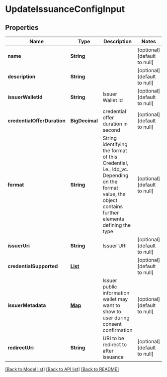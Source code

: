 # UpdateIssuanceConfigInput

## Properties

| Name                        | Type                                     | Description                                                                                                                                           | Notes                        |
| --------------------------- | ---------------------------------------- | ----------------------------------------------------------------------------------------------------------------------------------------------------- | ---------------------------- |
| **name**                    | **String**                               |                                                                                                                                                       | [optional] [default to null] |
| **description**             | **String**                               |                                                                                                                                                       | [optional] [default to null] |
| **issuerWalletId**          | **String**                               | Issuer Wallet id                                                                                                                                      | [optional] [default to null] |
| **credentialOfferDuration** | **BigDecimal**                           | credential offer duration in second                                                                                                                   | [optional] [default to null] |
| **format**                  | **String**                               | String identifying the format of this Credential, i.e., ldp_vc. Depending on the format value, the object contains further elements defining the type | [optional] [default to null] |
| **issuerUri**               | **String**                               | Issuer URI                                                                                                                                            | [optional] [default to null] |
| **credentialSupported**     | [**List**](CredentialSupportedObject.md) |                                                                                                                                                       | [optional] [default to null] |
| **issuerMetadata**          | [**Map**](AnyType.md)                    | Issuer public information wallet may want to show to user during consent confirmation                                                                 | [optional] [default to null] |
| **redirectUri**             | **String**                               | URI to be redirect to after issuance                                                                                                                  | [optional] [default to null] |

[[Back to Model list]](../README.md#documentation-for-models) [[Back to API list]](../README.md#documentation-for-api-endpoints) [[Back to README]](../README.md)
